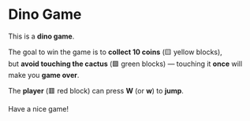 # Dino Game

This is a **dino game**.

The goal to win the game is to **collect 10 coins** (🟨 yellow blocks),  
but **avoid touching the cactus** (🟩 green blocks) — touching it **once** will make you **game over**.

The **player** (🟥 red block) can press **W** (or **w**) to **jump**.

Have a nice game! 
